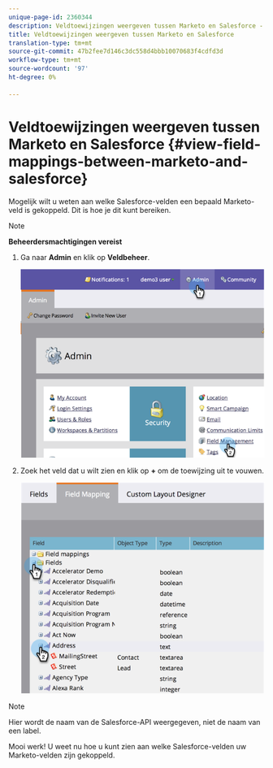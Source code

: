 ```yaml
---
unique-page-id: 2360344
description: Veldtoewijzingen weergeven tussen Marketo en Salesforce - Marketo Docs - Productdocumentatie
title: Veldtoewijzingen weergeven tussen Marketo en Salesforce
translation-type: tm+mt
source-git-commit: 47b2fee7d146c3dc558d4bbb10070683f4cdfd3d
workflow-type: tm+mt
source-wordcount: '97'
ht-degree: 0%

---
```



# Veldtoewijzingen weergeven tussen Marketo en Salesforce {#view-field-mappings-between-marketo-and-salesforce}

Mogelijk wilt u weten aan welke Salesforce-velden een bepaald Marketo-veld is gekoppeld. Dit is hoe je dit kunt bereiken.

>[!NOTE]
>
>**Beheerdersmachtigingen vereist**

1. Ga naar **Admin** en klik op **Veldbeheer**.

   ![](assets/image2014-9-19-9-3a54-3a26.png)

1. Zoek het veld dat u wilt zien en klik op **+** om de toewijzing uit te vouwen.

   ![](assets/image2014-9-19-9-3a54-3a34.png)

>[!NOTE]
>
>Hier wordt de naam van de Salesforce-API weergegeven, niet de naam van een label.

Mooi werk! U weet nu hoe u kunt zien aan welke Salesforce-velden uw Marketo-velden zijn gekoppeld.